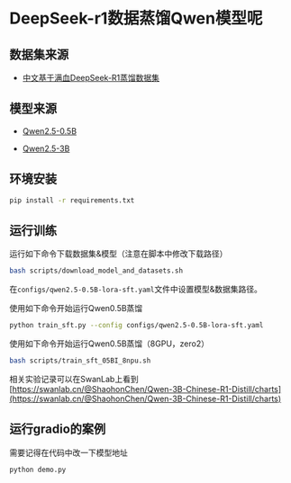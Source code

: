 # DeepSeek-r1数据蒸馏Qwen模型呢

## 数据集来源

* [中文基于满血DeepSeek-R1蒸馏数据集](https://modelscope.cn/datasets/liucong/Chinese-DeepSeek-R1-Distill-data-110k)

## 模型来源

* [Qwen2.5-0.5B](https://modelscope.cn/models/Qwen/Qwen2.5-0.5B)

* [Qwen2.5-3B](https://modelscope.cn/models/Qwen/Qwen2.5-3B)

## 环境安装

```bash
pip install -r requirements.txt
```

## 运行训练

运行如下命令下载数据集&模型（注意在脚本中修改下载路径）

```bash
bash scripts/download_model_and_datasets.sh
```

在`configs/qwen2.5-0.5B-lora-sft.yaml`文件中设置模型&数据集路径。

使用如下命令开始运行Qwen0.5B蒸馏

```bash
python train_sft.py --config configs/qwen2.5-0.5B-lora-sft.yaml
```

使用如下命令开始运行Qwen0.5B蒸馏（8GPU，zero2）

```bash
bash scripts/train_sft_05BI_8npu.sh
```

相关实验记录可以在SwanLab上看到[https://swanlab.cn/@ShaohonChen/Qwen-3B-Chinese-R1-Distill/charts](https://swanlab.cn/@ShaohonChen/Qwen-3B-Chinese-R1-Distill/charts)

## 运行gradio的案例

需要记得在代码中改一下模型地址

```bash
python demo.py
```
